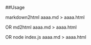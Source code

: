 ##Usage

markdown2html aaaa.md > aaaa.html

OR
md2html aaaa.md > aaaa.html

OR
node index.js aaaa.md > aaaa.html
